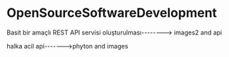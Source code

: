 # OpenSourceSoftwareDevelopment
Basit bir amaçlı REST API servisi oluşturulması--------> images2 and api


halka acil api------->phyton and images
